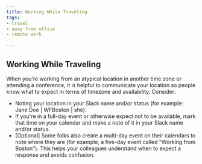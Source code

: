 ```yaml
---
title: Working While Traveling
tags:
- travel
- away from office
- remote work

---
```


## Working While Traveling

When you're working from an atypical location in another time zone or attending a conference, it is helpful to communicate
your location so people know what to expect in terms of timezone and availability. Consider:
- Noting your location in your Slack name and/or status (for example: Jane Doe | WFBoston | she).
- If you're in a full-day event or otherwise expect not to be available, mark that time on your calendar and make a note 
of it in your Slack name and/or status.
- [Optional] Some folks also create a multi-day event on their calendars to note where they are (for example, a five-day
event called "Working from Boston"). This helps your colleagues understand when to expect a response and avoids confusion.
